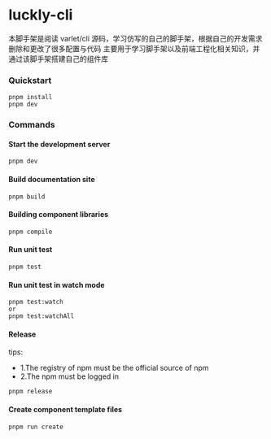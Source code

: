 # luckly-cli

本脚手架是阅读 varlet/cli 源码，学习仿写的自己的脚手架，根据自己的开发需求删除和更改了很多配置与代码
主要用于学习脚手架以及前端工程化相关知识，并通过该脚手架搭建自己的组件库
### Quickstart

```shell
pnpm install
pnpm dev
```

### Commands

#### Start the development server

```shell
pnpm dev
```

#### Build documentation site

```shell
pnpm build
```

#### Building component libraries

```shell
pnpm compile
```

#### Run unit test

```shell
pnpm test
```

#### Run unit test in watch mode

```shell
pnpm test:watch 
or
pnpm test:watchAll 
```

#### Release

tips: 
- 1.The registry of npm must be the official source of npm
- 2.The npm must be logged in

```shell
pnpm release
```

#### Create component template files

```shell
pnpm run create
```

